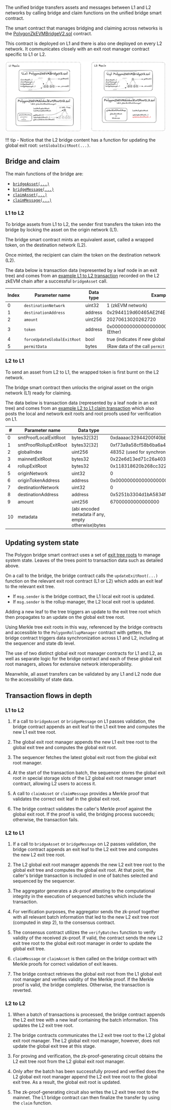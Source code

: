 The unified bridge transfers assets and messages between L1 and L2 networks by calling bridge and claim functions on the unified bridge smart contract. 

The smart contract that manages bridging and claiming across networks is the [PolygonZkEVMBridgeV2.sol](https://github.com/0xPolygonHermez/zkevm-contracts/blob/main/contracts/v2/PolygonZkEVMBridgeV2.sol) contract. 

This contract is deployed on L1 and there is also one deployed on every L2 network. It communicates closely with an exit root manager contract specific to L1 or L2.

![Polygon bridge contracts](../../../../img/zkEVM/bridge-l1-l2.png)

!!! tip
    - Notice that the L2 bridge content has a function for updating the global exit root: `setGlobalExitRoot(...)`.

## Bridge and claim

The main functions of the bridge are:

- [`bridgeAsset(...)`](https://github.com/0xPolygonHermez/zkevm-contracts/blob/1ad7089d04910c319a257ff4f3674ffd6fc6e64e/contracts/v2/PolygonZkEVMBridgeV2.sol#L204)
- [`bridgeMessage(...)`](https://github.com/0xPolygonHermez/zkevm-contracts/blob/1ad7089d04910c319a257ff4f3674ffd6fc6e64e/contracts/v2/PolygonZkEVMBridgeV2.sol#L325)
- [`claimAsset(...)`](https://github.com/0xPolygonHermez/zkevm-contracts/blob/1ad7089d04910c319a257ff4f3674ffd6fc6e64e/contracts/v2/PolygonZkEVMBridgeV2.sol#L446)
 - [`claimMessage(...)`](https://github.com/0xPolygonHermez/zkevm-contracts/blob/1ad7089d04910c319a257ff4f3674ffd6fc6e64e/contracts/v2/PolygonZkEVMBridgeV2.sol#L599) 

### L1 to L2

To bridge assets from L1 to L2, the sender first transfers the token into the bridge by locking the asset on the origin network (L1). 

The bridge smart contract mints an equivalent asset, called a wrapped token, on the destination network (L2). 

Once minted, the recipient can claim the token on the destination network (L2).

The data below is transaction data (represented by a leaf node in an exit tree) and comes from an [example L1 to L2 transaction](https://etherscan.io/tx/0xddbff67ac10c27db39c8e49a36871eba319528286752188e1730fbfdcb184f1b) recorded on the L2 zkEVM chain after a successful `bridgeAsset` call.

| Index | Parameter name                     | Data type   | Example value                              |
|------|---------------------------|---------|--------------------------------------------|
| 0    | `destinationNetwork`        | uint32  | 1  (zkEVM network)                                        |
| 1    | `destinationAddress`        | address | 0x2944119d60465AE2f4E6C587fCc669214a5094E1 |
| 2    | `amount`                    | uint256 | 20270613020262720                          |
| 3    | `token`                     | address | 0x0000000000000000000000000000000000000000 (Ether) |
| 4    | `forceUpdateGlobalExitRoot` | bool    | true (indicates if new global exit root is updated)                                      |
| 5    | `permitData`               | bytes   | (Raw data of the call `permit` of the token)         |

### L2 to L1

To send an asset from L2 to L1, the wrapped token is first burnt on the L2 network.

The bridge smart contract then unlocks the original asset on the origin network (L1) ready for claiming.

The data below is transaction data (represented by a leaf node in an exit tree) and comes from an [example L2 to L1 claim transaction](https://etherscan.io/tx/0x70f7f550cded85e21e0893b6ea5aae3dd2b998021ce449770fa78a967bc44f79) which also posts the local and network exit roots and root proofs used for verification on L1.

| #  | Parameter name                   | Data type        | Example value                                                              |
|----|------------------------|-------------|--------------------------------------------------------------------|
| 0  | smtProofLocalExitRoot  | bytes32[32] | 0xdaaaac32944200f40bbf1e208472...                                  |
| 1  | smtProofRollupExitRoot | bytes32[32] | 0xf73a9a58cf58b6ba6a4cc7b4951a...                                  |
| 2  | globalIndex            | uint256     | 48352 (used for synchronizing)                                                             |
| 3  | mainnetExitRoot        | bytes32     | 0x22e6d13ed71c26a403b8bae97755fc215744bfa490d108aa8d14386fef41de02 |
| 4  | rollupExitRoot         | bytes32     | 0x118318620b268cc322953926c3b45092e573af034ddf75c143456b2886a844ef |
| 5  | originNetwork          | uint32      | 0                                                                  |
| 6  | originTokenAddress     | address     | 0x0000000000000000000000000000000000000000                         |
| 7  | destinationNetwork     | uint32      | 0                                                                  |
| 8  | destinationAddress     | address     | 0x5251b3304d1bA5834fd227c2842AA82aC50412E6                         |
| 9  | amount                 | uint256     | 67000000000000000                                                  |
| 10 | metadata               | (abi encoded metadata if any, empty otherwise)bytes       |                                                                    |

## Updating system state

The Polygon bridge smart contract uses a set of [exit tree roots](exit-roots.md) to manage system state. Leaves of the trees point to transaction data such as detailed above.

On a call to the bridge, the bridge contract calls the `updateExitRoot(...)` function on the relevant exit root contract (L1 or L2) which adds an exit leaf to the relevant exit tree. 

- If `msg.sender` is the bridge contract, the L1 local exit root is updated.
- If `msg.sender` is the rollup manager, the L2 local exit root is updated.

Adding a new leaf to the tree triggers an update to the exit tree root which then propagates to an update on the global exit tree root.

Using Merkle tree exit roots in this way, referenced by the bridge contracts and accessible to the `PolygonRollupManager` contract with getters, the bridge contract triggers data synchronization across L1 and L2, including at the sequencer and state db level.

The use of two distinct global exit root manager contracts for L1 and L2, as well as separate logic for the bridge contract and each of these global exit root managers, allows for extensive network interoperability.

Meanwhile, all asset transfers can be validated by any L1 and L2 node due to the accessibility of state data.

## Transaction flows in depth

### L1 to L2

1. If a call to `bridgeAsset` or `bridgeMessage` on L1 passes validation, the bridge contract appends an exit leaf to the L1 exit tree and computes the new L1 exit tree root.

2. The global exit root manager appends the new L1 exit tree root to the global exit tree and computes the global exit root.

3. The sequencer fetches the latest global exit root from the global exit root manager.

4. At the start of the transaction batch, the sequencer stores the global exit root in special storage slots of the L2 global exit root manager smart contract, allowing L2 users to access it.

5. A call to `claimAsset` or `claimMessage` provides a Merkle proof that validates the correct exit leaf in the global exit root.

6. The bridge contract validates the caller's Merkle proof against the global exit root. If the proof is valid, the bridging process succeeds; otherwise, the transaction fails.

### L2 to L1

1. If a call to `bridgeAsset` or `bridgeMessage` on L2 passes validation, the bridge contract appends an exit leaf to the L2 exit tree and computes the new L2 exit tree root.

2. The L2 global exit root manager appends the new L2 exit tree root to the global exit tree and computes the global exit root. At that point, the caller's bridge transaction is included in one of batches selected and sequenced by the sequencer.

3. The aggregator generates a zk-proof attesting to the computational integrity in the execution of sequenced batches which include the transaction.

4. For verification purposes, the aggregator sends the zk-proof together with all relevant batch information that led to the new L2 exit tree root (computed in step 2), to the consensus contract.

5. The consensus contract utilizes the `verifyBatches` function to verify validity of the received zk-proof. If valid, the contract sends the new L2 exit tree root to the global exit root manager in order to update the global exit tree.

6. `claimMessage` or `claimAsset` is then called on the bridge contract with Merkle proofs for correct validation of exit leaves.

7. The bridge contract retrieves the global exit root from the L1 global exit root manager and verifies validity of the Merkle proof. If the Merkle proof is valid, the bridge completes. Otherwise, the transaction is reverted.

### L2 to L2

1. When a batch of transactions is processed, the bridge contract appends the L2 exit tree with a new leaf containing the batch information. This updates the L2 exit tree root.

2. The bridge contracts communicates the L2 exit tree root to the L2 global exit root manager. The L2 global exit root manager, however, does not update the global exit tree at this stage.

3. For proving and verification, the zk-proof-generating circuit obtains the L2 exit tree root from the L2 global exit root manager.

4. Only after the batch has been successfully proved and verified does the L2 global exit root manager append the L2 exit tree root to the global exit tree. As a result, the global exit root is updated.

5. The zk-proof-generating circuit also writes the L2 exit tree root to the mainnet. The L1 bridge contract can then finalize the transfer by using the `claim` function.